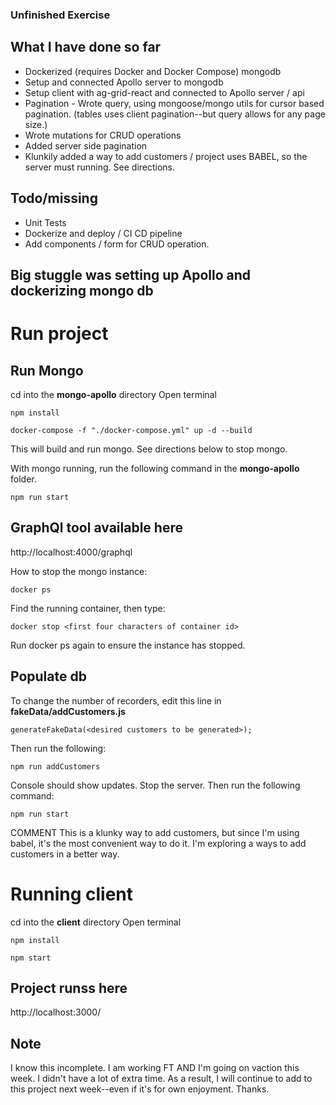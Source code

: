 ### Unfinished Exercise
## What I have done so far
* Dockerized (requires Docker and Docker Compose) mongodb
* Setup and connected Apollo server to mongodb
* Setup client with ag-grid-react and connected to Apollo server / api
* Pagination - Wrote query, using mongoose/mongo utils for cursor based pagination. (tables uses client pagination--but query allows for any page size.)
* Wrote mutations for CRUD operations
* Added server side pagination 
* Klunkily added a way to add customers / project uses BABEL, so the server must running. See directions.
## Todo/missing
* Unit Tests 
* Dockerize and deploy / CI CD pipeline
* Add components / form for CRUD operation.
## Big stuggle was setting up Apollo and dockerizing mongo db
# Run project 
## Run Mongo 
cd into the **mongo-apollo** directory
Open terminal
```
npm install
```
```
docker-compose -f "./docker-compose.yml" up -d --build
```
This will build and run mongo. See directions below to stop mongo.

With mongo running, run the following command in the **mongo-apollo** folder.
```
npm run start
```

## GraphQl tool available here
http://localhost:4000/graphql

How to stop the mongo instance:

```
docker ps
```

Find the running container, then type:

```
docker stop <first four characters of container id>
```

Run docker ps again to ensure the instance has stopped.

## Populate db
To change the number of recorders, edit this line in **fakeData/addCustomers.js**
```
generateFakeData(<desired customers to be generated>);

```
Then run the following:
```
npm run addCustomers
```
Console should show updates. Stop the server. Then run the following command:
```
npm run start
```
COMMENT This is a klunky way to add customers, but since I'm using babel, it's the most convenient way to do it. I'm exploring a ways to add customers in a better way.

# Running client
cd into the **client** directory
Open terminal
```
npm install
```

```
npm start
```
## Project runss here
http://localhost:3000/

## Note
I know this incomplete. I am working FT AND I'm going on vaction this week. I didn't have a lot of extra time. As a result, I will continue to add to this project next week--even if it's for own enjoyment. Thanks.


